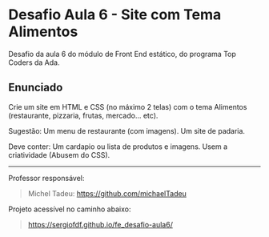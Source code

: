  # Desafio Aula 6 - Site com Tema Alimentos

 Desafio da aula 6 do módulo de Front End estático, do programa Top Coders da Ada.

 ## Enunciado
Crie um site em HTML e CSS (no máximo 2 telas) com o tema Alimentos (restaurante, pizzaria, frutas, mercado... etc).

Sugestão: Um menu de restaurante (com imagens). Um site de padaria.

Deve conter: Um cardapio ou lista de produtos e imagens. Usem a criatividade (Abusem do CSS).

<hr>

 Professor responsável:
 > Michel Tadeu: https://github.com/michaelTadeu
 
  Projeto acessível no caminho abaixo:

 > https://sergiofdf.github.io/fe_desafio-aula6/